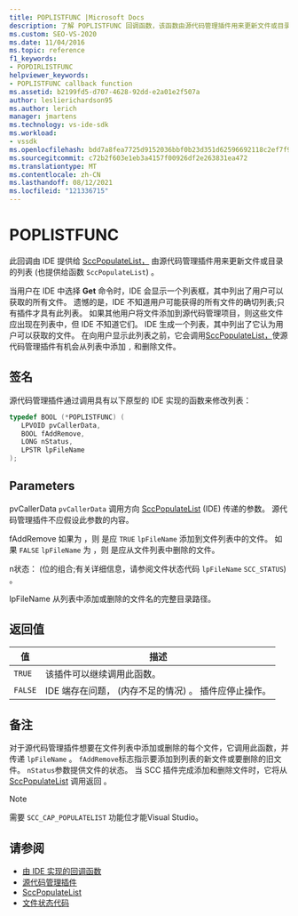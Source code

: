 ```yaml
---
title: POPLISTFUNC |Microsoft Docs
description: 了解 POPLISTFUNC 回调函数，该函数由源代码管理插件用来更新文件或目录列表。
ms.custom: SEO-VS-2020
ms.date: 11/04/2016
ms.topic: reference
f1_keywords:
- POPDIRLISTFUNC
helpviewer_keywords:
- POPLISTFUNC callback function
ms.assetid: b2199fd5-d707-4628-92dd-e2a01e2f507a
author: leslierichardson95
ms.author: lerich
manager: jmartens
ms.technology: vs-ide-sdk
ms.workload:
- vssdk
ms.openlocfilehash: bdd7a8fea7725d9152036bbf0b23d351d62596692118c2ef7f904c5ec886e35b
ms.sourcegitcommit: c72b2f603e1eb3a4157f00926df2e263831ea472
ms.translationtype: MT
ms.contentlocale: zh-CN
ms.lasthandoff: 08/12/2021
ms.locfileid: "121336715"
---
```

# <a name="poplistfunc"></a>POPLISTFUNC
此回调由 IDE 提供给 [SccPopulateList，](../extensibility/sccpopulatelist-function.md) 由源代码管理插件用来更新文件或目录的列表 (也提供给函数 `SccPopulateList`) 。

 当用户在 IDE 中选择 **Get** 命令时，IDE 会显示一个列表框，其中列出了用户可以获取的所有文件。 遗憾的是，IDE 不知道用户可能获得的所有文件的确切列表;只有插件才具有此列表。 如果其他用户将文件添加到源代码管理项目，则这些文件应出现在列表中，但 IDE 不知道它们。 IDE 生成一个列表，其中列出了它认为用户可以获取的文件。 在向用户显示此列表之前，它会调用[SccPopulateList，](../extensibility/sccpopulatelist-function.md)使源代码管理插件有机会从列表中添加 `,` 和删除文件。

## <a name="signature"></a>签名
 源代码管理插件通过调用具有以下原型的 IDE 实现的函数来修改列表：

```cpp
typedef BOOL (*POPLISTFUNC) (
   LPVOID pvCallerData,
   BOOL fAddRemove,
   LONG nStatus,
   LPSTR lpFileName
);
```

## <a name="parameters"></a>Parameters
 pvCallerData `pvCallerData` 调用方向 [SccPopulateList](../extensibility/sccpopulatelist-function.md) (IDE) 传递的参数。 源代码管理插件不应假设此参数的内容。

 fAddRemove 如果为 ，则 是应 `TRUE` `lpFileName` 添加到文件列表中的文件。 如果 `FALSE` `lpFileName` 为 ，则 是应从文件列表中删除的文件。

 n状态： (位的组合;有关详细信息，请参阅文件状态代码 `lpFileName` `SCC_STATUS`) 。 [](../extensibility/file-status-code-enumerator.md)

 lpFileName 从列表中添加或删除的文件名的完整目录路径。

## <a name="return-value"></a>返回值

|值|描述|
|-----------|-----------------|
|`TRUE`|该插件可以继续调用此函数。|
|`FALSE`|IDE 端存在问题， (内存不足的情况) 。 插件应停止操作。|

## <a name="remarks"></a>备注
 对于源代码管理插件想要在文件列表中添加或删除的每个文件，它调用此函数，并传递 `lpFileName` 。 `fAddRemove`标志指示要添加到列表的新文件或要删除的旧文件。 `nStatus`参数提供文件的状态。 当 SCC 插件完成添加和删除文件时，它将从 [SccPopulateList](../extensibility/sccpopulatelist-function.md) 调用返回 。

> [!NOTE]
> 需要 `SCC_CAP_POPULATELIST` 功能位才能Visual Studio。

## <a name="see-also"></a>请参阅
- [由 IDE 实现的回调函数](../extensibility/callback-functions-implemented-by-the-ide.md)
- [源代码管理插件](../extensibility/source-control-plug-ins.md)
- [SccPopulateList](../extensibility/sccpopulatelist-function.md)
- [文件状态代码](../extensibility/file-status-code-enumerator.md)
